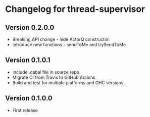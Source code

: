 # Changelog for thread-supervisor

## Version 0.2.0.0

* Breaking API change - hide ActorQ constructor.
* Introduce new functions - sendToMe and trySendToMe

## Version 0.1.0.1

* Include .cabal file in source repo.
* Migrate CI from Travis to GitHub Actions.
* Build and test for multiple platforms and GHC versions.

## Version 0.1.0.0

* First release
